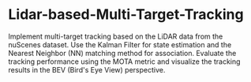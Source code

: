 # Lidar-based-Multi-Target-Tracking
Implement multi-target tracking based on the LiDAR data from the nuScenes dataset. Use the Kalman Filter for state estimation and the Nearest Neighbor (NN) matching method for association. Evaluate the tracking performance using the MOTA metric and visualize the tracking results in the BEV (Bird's Eye View) perspective.
